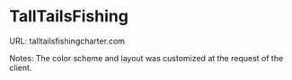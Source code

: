 # TallTailsFishing
URL: talltailsfishingcharter.com

Notes:
  The color scheme and layout was customized at the request of the client.
